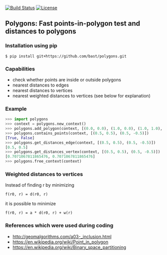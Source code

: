 [![Build Status](https://travis-ci.org/bast/polygons.svg?branch=master)](https://travis-ci.org/bast/polygons/builds)
[![License](https://img.shields.io/badge/license-%20GPL-blue.svg)](../master/LICENSE)


## Polygons: Fast points-in-polygon test and distances to polygons

### Installation using pip

```shell
$ pip install git+https://github.com/bast/polygons.git
```


### Capabilities

- check whether points are inside or outside polygons
- nearest distances to edges
- nearest distances to vertices
- nearest weighted distances to vertices (see below for explanation)


### Example

```python
>>> import polygons
>>> context = polygons.new_context()
>>> polygons.add_polygon(context, [(0.0, 0.0), (1.0, 0.0), (1.0, 1.0), (0.0, 1.0), (0.0, 0.0)])
>>> polygons.contains_points(context, [(0.5, 0.5), (0.5, -0.5)])
[True, False]
>>> polygons.get_distances_edge(context, [(0.5, 0.5), (0.5, -0.5)])
[0.5, 0.5]
>>> polygons.get_distances_vertex(context, [(0.5, 0.5), (0.5, -0.5)])
[0.7071067811865476, 0.7071067811865476]
>>> polygons.free_context(context)
```


### Weighted distances to vertices

Instead of finding r by minimizing
```
f(r0, r) = d(r0, r)
```
it is possible to minimize
```
f(r0, r) = a * d(r0, r) + w(r)
```


### References which were used during coding

- http://geomalgorithms.com/a03-_inclusion.html
- https://en.wikipedia.org/wiki/Point_in_polygon
- https://en.wikipedia.org/wiki/Binary_space_partitioning
